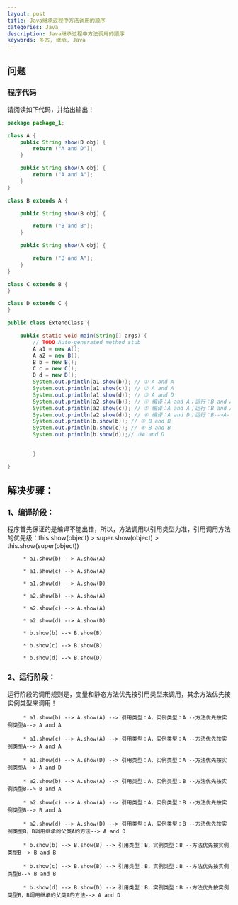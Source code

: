 ```yaml
---
layout: post
title: Java继承过程中方法调用的顺序
categories: Java
description: Java继承过程中方法调用的顺序
keywords: 多态, 继承, Java
---
```


## 问题
### 程序代码
请阅读如下代码，并给出输出！
```java
package package_1;

class A {
	public String show(D obj) {
		return ("A and D");
	}

	public String show(A obj) {
		return ("A and A");
	}
}

class B extends A {

	public String show(B obj) {

		return ("B and B");
	}

	public String show(A obj) {

		return ("B and A");
	}
}

class C extends B {
}

class D extends C {
}

public class ExtendClass {

	public static void main(String[] args) {
		// TODO Auto-generated method stub
		A a1 = new A();
		A a2 = new B();
		B b = new B();
		C c = new C();
		D d = new D();
		System.out.println(a1.show(b)); // ① A and A
		System.out.println(a1.show(c)); // ② A and A
		System.out.println(a1.show(d)); // ③ A and D
		System.out.println(a2.show(b)); // ④ 编译：A and A；运行：B and A；
		System.out.println(a2.show(c)); // ⑤ 编译：A and A；运行：B and A；
		System.out.println(a2.show(d)); // ⑥ 编译：A and D；运行：B-->A-->show(D)
		System.out.println(b.show(b)); // ⑦ B and B
		System.out.println(b.show(c)); // ⑧ B and B
		System.out.println(b.show(d));// ⑨A and D

		
		}

}

```


## 解决步骤：
### 1、编译阶段：
程序首先保证的是编译不能出错，所以，方法调用以引用类型为准，引用调用方法的优先级：this.show(object) > super.show(object) > this.show(super(object)) 

		 * a1.show(b) --> A.show(A)

		 * a1.show(c) --> A.show(A)

		 * a1.show(d) --> A.show(D)
		 
		 * a2.show(b) --> A.show(A)
		 
		 * a2.show(c) --> A.show(A)
		 
		 * a2.show(d) --> A.show(D)
		 
		 * b.show(b) --> B.show(B)
		 
		 * b.show(c) --> B.show(B)
		 
		 * b.show(d) --> B.show(D)
     
### 2、运行阶段：
运行阶段的调用规则是，变量和静态方法优先按引用类型来调用，其余方法优先按实例类型来调用！

		 * a1.show(b) --> A.show(A) --> 引用类型：A，实例类型：A --方法优先按实例类型A--> A and A
		 
		 * a1.show(c) --> A.show(A) --> 引用类型：A，实例类型：A --方法优先按实例类型A--> A and A
		 
		 * a1.show(d) --> A.show(D) --> 引用类型：A，实例类型：A --方法优先按实例类型A--> A and D
		 
		 * a2.show(b) --> A.show(A) --> 引用类型：A，实例类型：B --方法优先按实例类型B--> B and A
		 
		 * a2.show(c) --> A.show(A) --> 引用类型：A，实例类型：B --方法优先按实例类型B--> B and A
		 
		 * a2.show(d) --> A.show(D) --> 引用类型：A，实例类型：B --方法优先按实例类型B，B调用继承的父类A的方法--> A and D
		 
		 * b.show(b) --> B.show(B) --> 引用类型：B，实例类型：B --方法优先按实例类型B--> B and B
		 
		 * b.show(c) --> B.show(B) --> 引用类型：B，实例类型：B --方法优先按实例类型B--> B and B
		 
		 * b.show(d) --> B.show(D) --> 引用类型：B，实例类型：B --方法优先按实例类型B，B调用继承的父类A的方法--> A and D
